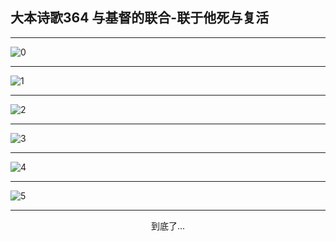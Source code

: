 
## 大本诗歌364 与基督的联合-联于他死与复活
        
<div id="aplayer0"></div>

---

<img alt="0" data-original="/data/d0364/0.png">

---

<img alt="1" data-original="/data/d0364/1.png">

---

<img alt="2" data-original="/data/d0364/2.png">

---

<img alt="3" data-original="/data/d0364/3.png">

---

<img alt="4" data-original="/data/d0364/4.png">

---

<img alt="5" data-original="/data/d0364/5.png">

---

<p style="text-align: center">到底了...</p>

<script src="/js/dist-view.js"></script>

<script>
MAIN.id = 'd0364';
        
const ap0 = new APlayer({
    container: document.getElementById('aplayer0'),
    volume: 1,
    loop: 'none',
    preload: 'none',
    audio: [{
        name: '大本诗歌364.mp3',
        artist: '大本诗歌',
        url: 'https://res.wx.qq.com/voice/getvoice?mediaid=MzI0NTk3MDM5M18yMjQ3NDkyMDI3',
        cover: '/favicon'
    }]
});
</script>
